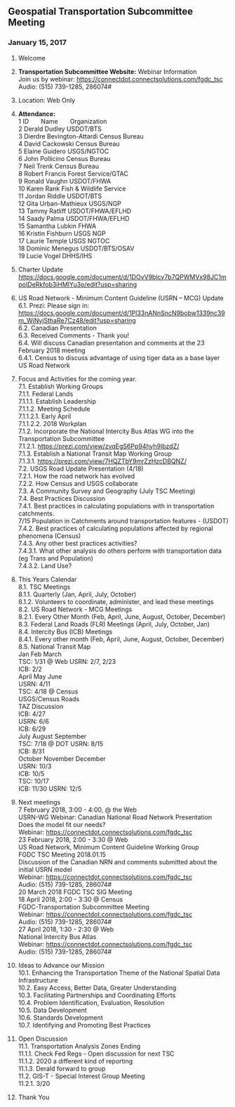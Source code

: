 
## Geospatial Transportation Subcommittee Meeting
### January 15, 2017

1. Welcome   

2. **Transportation Subcommittee Website:** Webinar Information    
Join us by webinar: https://connectdot.connectsolutions.com/fgdc_tsc   
Audio: (515) 739-1285, 286074#  

3. Location: Web Only   

4. **Attendance:**  
1 ID &nbsp; &nbsp; &nbsp; Name &nbsp; &nbsp; &nbsp; Organization      
2 Derald Dudley  USDOT/BTS   
3 Dierdre Bevington-Attardi  Census Bureau   
4 David Cackowski  Census Bureau   
5 Elaine Guidero  USGS/NGTOC   
6 John Pollicino  Census Bureau   
7 Neil Trenk  Census Bureau   
8 Robert Francis  Forest Service/GTAC   
9 Ronald Vaughn  USDOT/FHWA   
10 Karen Rank  Fish & Wildlife Service   
11 Jordan Riddle  USDOT/BTS   
12 Gita Urban-Mathieux  USGS/NGP   
13 Tammy Ratliff  USDOT/FHWA/EFLHD   
14 Saady Palma  USDOT/FHWA/EFLHD   
15 Samantha Lubkin  FHWA   
16 Kristin Fishburn  USGS NGP   
17 Laurie Temple  USGS NGTOC   
18 Dominic Menegus  USDOT/BTS/OSAV   
19 Lucie Vogel  DHHS/IHS   

5. Charter Update   
https://docs.google.com/document/d/1DOvV9blcy7b7QPWMVx98JC1mpoIDeRkfob3iHMlYu3o/edit?usp=sharing   

6. US Road Network - Minimum Content Guideline (USRN – MCG) Update   
6.1. Prezi: Please sign in:   
https://docs.google.com/document/d/1Pl33nANnSncN9bobw1339nc39m_WiNyjSthaRe7Cz48/edit?usp=sharing   
6.2. Canadian Presentation   
6.3. Received Comments - Thank you!   
6.4. Will discuss Canadian presentation and comments at the 23 February 2018 meeting   
6.4.1. Census to discuss advantage of using tiger data as a base layer US Road Network   

7. Focus and Activities for the coming year.   
7.1. Establish Working Groups   
7.1.1. Federal Lands   
7.1.1.1. Establish Leadership   
7.1.1.2. Meeting Schedule   
7.1.1.2.1. Early April   
7.1.1.2.2. 2018 Workplan   
7.1.2. Incorporate the National Intercity Bus Atlas WG into the Transportation
Subcommittee   
7.1.2.1. https://prezi.com/view/zvqEgS6Pp94hyh9IbzdZ/   
7.1.3. Establish a National Transit Map Working Group   
7.1.3.1. https://prezi.com/view/7HQZTbY9mrZzHzcDBQNZ/   
7.2. USGS Road Update Presentation (4/18)   
7.2.1. How the road network has evolved   
7.2.2. How Census and USGS collaborate   
7.3. A Community Survey and Geography (July TSC Meeting)  
7.4. Best Practices Discussion  
7.4.1. Best practices in calculating populations with in transportation catchments.  
7/15 Population in Catchments around transportation features - (USDOT)  
7.4.2. Best practices of calculating populations affected by regional phenomena
(Census)  
7.4.3. Any other best practices activities?  
7.4.3.1. What other analysis do others perform with transportation data (eg
Trans and Population)  
7.4.3.2. Land Use?  

8. This Years Calendar  
8.1. TSC Meetings  
8.1.1. Quarterly (Jan, April, July, October)  
8.1.2. Volunteers to coordinate, administer, and lead these meetings  
8.2. US Road Network - MCG Meetings  
8.2.1. Every Other Month (Feb, April, June, August, October, December)  
8.3. Federal Land Roads (FLR) Meetings (April, July, October, Jan)  
8.4. Intercity Bus (ICB) Meetings  
8.4.1. Every other month (Feb, April, June, August, October, December)  
8.5. National Transit Map  
Jan Feb March  
TSC: 1/31 @ Web USRN: 2/7, 2/23  
ICB: 2/2  
April May June  
USRN: 4/11  
TSC: 4/18 @ Census  
USGS/Census Roads  
TAZ Discussion  
ICB: 4/27  
USRN: 6/6  
ICB: 6/29  
July August September  
TSC: 7/18 @ DOT USRN: 8/15  
ICB: 8/31  
October November December  
USRN: 10/3  
ICB: 10/5  
TSC: 10/17  
ICB: 11/30 USRN: 12/5  

9. Next meetings  
7 February 2018, 3:00 - 4:00, @ the Web  
USRN-WG Webinar: Canadian National Road Network Presentation  
Does the model fit our needs?  
Webinar: https://connectdot.connectsolutions.com/fgdc_tsc  
23 February 2018, 2:00 - 3:30 @ Web  
US Road Network, Minimum Content Guideline Working Group  
FGDC TSC Meeting 2018.01.15  
Discussion of the Canadian NRN and comments submitted about the initial USRN model  
Webinar: https://connectdot.connectsolutions.com/fgdc_tsc  
Audio: (515) 739-1285, 286074#  
20 March 2018 FGDC TSC SIG Meeting  
18 April 2018, 2:00 - 3:30 @ Census  
FGDC-Transportation Subcommittee Meeting  
Webinar: https://connectdot.connectsolutions.com/fgdc_tsc  
Audio: (515) 739-1285, 286074#  
27 April 2018, 1:30 - 2:30 @ Web  
National Intercity Bus Atlas  
Webinar: https://connectdot.connectsolutions.com/fgdc_tsc  
Audio: (515) 739-1285, 286074#  

10. Ideas to Advance our Mission  
10.1. Enhancing the Transportation Theme of the National Spatial Data Infrastructure  
10.2. Easy Access, Better Data, Greater Understanding  
10.3. Facilitating Partnerships and Coordinating Efforts  
10.4. Problem Identification, Evaluation, Resolution  
10.5. Data Development  
10.6. Standards Development  
10.7. Identifying and Promoting Best Practices  

11. Open Discussion  
11.1. Transportation Analysis Zones Ending  
11.1.1. Check Fed Regs - Open discussion for next TSC  
11.1.2. 2020 a different kind of reporting  
11.1.3. Derald forward to group  
11.2. GIS-T - Special Interest Group Meeting  
11.2.1. 3/20  

12. Thank You  
